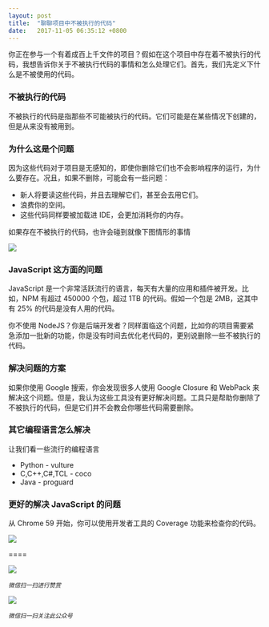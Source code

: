 ```yaml
---
layout: post
title:  "聊聊项目中不被执行的代码"
date:   2017-11-05 06:35:12 +0800
---
```

你正在参与一个有着成百上千文件的项目？假如在这个项目中存在着不被执行的代码，我想告诉你关于不被执行代码的事情和怎么处理它们。首先，我们先定义下什么是不被使用的代码。

### 不被执行的代码

不被执行的代码是指那些不可能被执行的代码。它们可能是在某些情况下创建的，但是从来没有被用到。

### 为什么这是个问题

因为这些代码对于项目是无感知的，即使你删除它们也不会影响程序的运行，为什么要存在。况且，如果不删除，可能会有一些问题：

* 新人将要读这些代码，并且去理解它们，甚至会去用它们。
* 浪费你的空间。
* 这些代码同样要被加载进 IDE，会更加消耗你的内存。

如果存在不被执行的代码，也许会碰到就像下图情形的事情

![](http://pic.zinaer.com/201711/dead_code.gif)

### JavaScript 这方面的问题

JavaScript 是一个非常活跃流行的语言，每天有大量的应用和插件被开发。比如，NPM 有超过 450000 个包，超过 1TB 的代码。假如一个包是 2MB，这其中有 25% 的代码是没有人用的代码。

你不使用 NodeJS？你是后端开发者？同样面临这个问题，比如你的项目需要紧急添加一批新的功能，你是没有时间去优化老代码的，更别说删除一些不被执行的代码。

### 解决问题的方案

如果你使用 Google 搜索，你会发现很多人使用 Google Closure 和 WebPack 来解决这个问题。但是，我认为这些工具没有更好解决问题。工具只是帮助你删除了不被执行的代码，但是它们并不会教会你哪些代码需要删除。

### 其它编程语言怎么解决

让我们看一些流行的编程语言

* Python - vulture
* C,C++,C#,TCL - coco
* Java - proguard

### 更好的解决 JavaScript 的问题

从 Chrome 59 开始，你可以使用开发者工具的 Coverage 功能来检查你的代码。

![](http://pic.zinaer.com/201711/coverage.png)

====

![](http://pic.zinaer.com/201710/zanshang.jpg)

<small>*微信扫一扫进行赞赏*</small>

![](http://pic.zinaer.com/201710/zinaer_wx.jpg)

<small>*微信扫一扫关注此公众号*</small>




